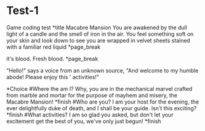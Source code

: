 # Test-1
Game coding test
*title Macabre Mansion
 You are awakened by the dull light of a candle and the smell of iron in the air. You feel something soft on your skin and look down to see you are wrapped in velvet sheets stained with a familiar red liquid
*page_break

 it's blood. Fresh blood.
*page_break

 "Hello!" says a voice from an unknown source, "And welcome to my humble abode! Please enjoy this ' activities!"

*Choice
  #Where the am I?
   Why, you are in the mechanical marvel crafted from marble and mortar for the purpose of mayhem and misery, the Macabre Mansion!
    *finish
  #Who are you?
   I am your host for the evening, the ever delightfully duke of death, and I shall be your guide. Isn't this exciting?
    *finish
  #What activities?
   I am so glad you asked, but don't let your excitement get the best of you, we've only just begun!
    *finish
